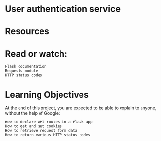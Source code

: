# User authentication service

# Resources

# Read or watch:

    Flask documentation
    Requests module
    HTTP status codes

# Learning Objectives

At the end of this project, you are expected to be able to explain to anyone, without the help of Google:

    How to declare API routes in a Flask app
    How to get and set cookies
    How to retrieve request form data
    How to return various HTTP status codes

